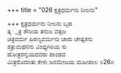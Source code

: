 +++
title = "026 ಕ್ಷತ್ರಧರ್ಮನು ನೀಲನು"

+++
ಕ್ಷತ್ರಧರ್ಮನು ನೀಲನು ಬೃಹ   
ತ್ಕ ್ಷತ್ರ ಶೌರಿಯ ತನುಜ ವತ್ಸಜ   
ಚಿತ್ರವರ್ಮ ಹಿರಣ್ಯವರ್ಮನು ಚಾರು ಚೇಷ್ಟಕನು   
ಶತ್ರುಮಥನನು ವಿಂಧ್ಯಗಿರಿಯ ಸು   
ಹೋತ್ರರನ್ವಯದವರು ಪಾಂಡವ   
ಮಿತ್ರರೊದಗಿತು ಕೇಳು ಜನಮೇಜಯ ಮಹೀಪಾಲ    ॥26॥
